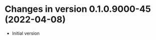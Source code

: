 




<!-- NEWS.md was auto-generated by NEWS.Rmd. Please DO NOT edit by hand!-->

# Changes in version 0.1.0.9000-45 (2022-04-08)

-   Initial version
